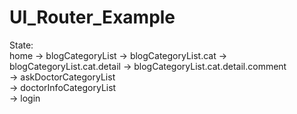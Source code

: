 # UI_Router_Example

State:  
home -> blogCategoryList -> blogCategoryList.cat -> blogCategoryList.cat.detail -> blogCategoryList.cat.detail.comment  
     -> askDoctorCategoryList  
     -> doctorInfoCategoryList  
     -> login  